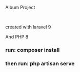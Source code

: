 <p>Album Project</p>
<br>
<p>created with laravel 9</p>
<p>And PHP 8</p>

<h3>run: composer install<h3>

<h3>then run: php artisan serve<h3>
